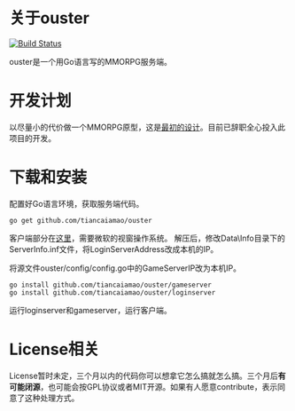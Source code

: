 # 关于ouster
[![Build Status](https://travis-ci.org/tiancaiamao/ouster.svg?branch=master)](https://travis-ci.org/tiancaiamao/ouster)

ouster是一个用Go语言写的MMORPG服务端。

# 开发计划

以尽量小的代价做一个MMORPG原型，这是[最初的设计](http://zenlife.tk/ouster.slide)。目前已辞职全心投入此项目的开发。

# 下载和安装

配置好Go语言环境，获取服务端代码。

	go get github.com/tiancaiamao/ouster

客户端部分在[这里](http://pan.baidu.com/s/1sj4jIqT)，需要微软的视窗操作系统。
解压后，修改Data\Info目录下的ServerInfo.inf文件，将LoginServerAddress改成本机的IP。

将源文件ouster/config/config.go中的GameServerIP改为本机IP。

	go install github.com/tiancaiamao/ouster/gameserver
	go install github.com/tiancaiamao/ouster/loginserver

运行loginserver和gameserver，运行客户端。

# License相关

License暂时未定，三个月以内的代码你可以想拿它怎么搞就怎么搞。三个月后**有可能闭源**，也可能会按GPL协议或者MIT开源。如果有人愿意contribute，表示同意了这种处理方式。
